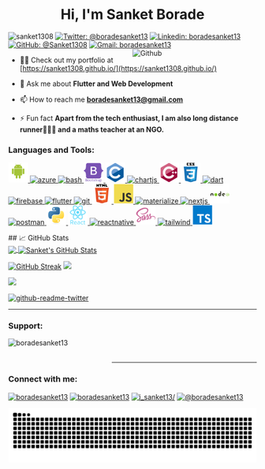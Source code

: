 <h4 align="center"> 
  
<h1 align="center">Hi, I'm Sanket Borade </h1>
 
<p align="centre"> <img src="https://komarev.com/ghpvc/?username=sanket1308&label=Profile%20views&color=FF00FF&style=flat" alt="sanket1308" /> 
<a href="https://twitter.com/boradesanket13"><img src="https://img.shields.io/twitter/follow/boradesanket13?style=social" alt="Twitter: @boradesanket13"></a>
<a href="https://www.linkedin.com/in/boradesanket13/"><img src="https://img.shields.io/badge/Sanket%20Borade-blue?style=flat-square&amp;logo=Linkedin&amp;logoColor=white&amp;link=https://www.linkedin.com/in/boradesanket13/" alt="Linkedin: boradesanket13"></a>
<a href="https://github.com/Sanket1308"><img src="https://img.shields.io/github/followers/Sanket1308?label=follow&amp;style=social" alt="GitHub: @Sanket1308"></a>
<a href="mailto:boradesanket13@gmail.com"><img src="https://img.shields.io/badge/Gmail-boradesanket13-red" alt="Gmail: boradesanket13"></a>

<img width="50%" align="right" alt="Github" src="https://c.tenor.com/zn8iyusePtgAAAAC/tenor.gif" />

- 👨‍💻 Check out my portfolio at [https://sanket1308.github.io/](https://sanket1308.github.io/)

- 💬 Ask me about **Flutter and Web Development**

- 📫 How to reach me **boradesanket13@gmail.com**

- ⚡ Fun fact **Apart from the tech enthusiast, I am also long distance runner🏃‍♀️💨 and a maths teacher at an NGO.**
  
  
<h3 align="left">Languages and Tools:</h3>
<p align="left"> <a href="https://developer.android.com" target="_blank" rel="noreferrer"> <img src="https://raw.githubusercontent.com/devicons/devicon/master/icons/android/android-original-wordmark.svg" alt="android" width="40" height="40"/> </a> <a href="https://azure.microsoft.com/en-in/" target="_blank" rel="noreferrer"> <img src="https://www.vectorlogo.zone/logos/microsoft_azure/microsoft_azure-icon.svg" alt="azure" width="40" height="40"/> </a> <a href="https://www.gnu.org/software/bash/" target="_blank" rel="noreferrer"> <img src="https://www.vectorlogo.zone/logos/gnu_bash/gnu_bash-icon.svg" alt="bash" width="40" height="40"/> </a> <a href="https://getbootstrap.com" target="_blank" rel="noreferrer"> <img src="https://raw.githubusercontent.com/devicons/devicon/master/icons/bootstrap/bootstrap-plain-wordmark.svg" alt="bootstrap" width="40" height="40"/> </a> <a href="https://www.cprogramming.com/" target="_blank" rel="noreferrer"> <img src="https://raw.githubusercontent.com/devicons/devicon/master/icons/c/c-original.svg" alt="c" width="40" height="40"/> </a> <a href="https://www.chartjs.org" target="_blank" rel="noreferrer"> <img src="https://www.chartjs.org/media/logo-title.svg" alt="chartjs" width="40" height="40"/> </a> <a href="https://www.w3schools.com/cpp/" target="_blank" rel="noreferrer"> <img src="https://raw.githubusercontent.com/devicons/devicon/master/icons/cplusplus/cplusplus-original.svg" alt="cplusplus" width="40" height="40"/> </a> <a href="https://www.w3schools.com/css/" target="_blank" rel="noreferrer"> <img src="https://raw.githubusercontent.com/devicons/devicon/master/icons/css3/css3-original-wordmark.svg" alt="css3" width="40" height="40"/> </a> <a href="https://dart.dev" target="_blank" rel="noreferrer"> <img src="https://www.vectorlogo.zone/logos/dartlang/dartlang-icon.svg" alt="dart" width="40" height="40"/> </a> <a href="https://firebase.google.com/" target="_blank" rel="noreferrer"> <img src="https://www.vectorlogo.zone/logos/firebase/firebase-icon.svg" alt="firebase" width="40" height="40"/> </a> <a href="https://flutter.dev" target="_blank" rel="noreferrer"> <img src="https://www.vectorlogo.zone/logos/flutterio/flutterio-icon.svg" alt="flutter" width="40" height="40"/> </a> <a href="https://git-scm.com/" target="_blank" rel="noreferrer"> <img src="https://www.vectorlogo.zone/logos/git-scm/git-scm-icon.svg" alt="git" width="40" height="40"/> </a> <a href="https://www.w3.org/html/" target="_blank" rel="noreferrer"> <img src="https://raw.githubusercontent.com/devicons/devicon/master/icons/html5/html5-original-wordmark.svg" alt="html5" width="40" height="40"/> </a> <a href="https://developer.mozilla.org/en-US/docs/Web/JavaScript" target="_blank" rel="noreferrer"> <img src="https://raw.githubusercontent.com/devicons/devicon/master/icons/javascript/javascript-original.svg" alt="javascript" width="40" height="40"/> </a>  <a href="https://materializecss.com/" target="_blank" rel="noreferrer"> <img src="https://raw.githubusercontent.com/prplx/svg-logos/5585531d45d294869c4eaab4d7cf2e9c167710a9/svg/materialize.svg" alt="materialize" width="40" height="40"/> </a> <a href="https://nextjs.org/" target="_blank" rel="noreferrer"> <img src="https://cdn.worldvectorlogo.com/logos/nextjs-2.svg" alt="nextjs" width="40" height="40"/> </a> <a href="https://nodejs.org" target="_blank" rel="noreferrer"> <img src="https://raw.githubusercontent.com/devicons/devicon/master/icons/nodejs/nodejs-original-wordmark.svg" alt="nodejs" width="40" height="40"/> </a> <a href="https://postman.com" target="_blank" rel="noreferrer"> <img src="https://www.vectorlogo.zone/logos/getpostman/getpostman-icon.svg" alt="postman" width="40" height="40"/> </a> <a href="https://www.python.org" target="_blank" rel="noreferrer"> <img src="https://raw.githubusercontent.com/devicons/devicon/master/icons/python/python-original.svg" alt="python" width="40" height="40"/> </a> <a href="https://reactjs.org/" target="_blank" rel="noreferrer"> <img src="https://raw.githubusercontent.com/devicons/devicon/master/icons/react/react-original-wordmark.svg" alt="react" width="40" height="40"/> </a> <a href="https://reactnative.dev/" target="_blank" rel="noreferrer"> <img src="https://reactnative.dev/img/header_logo.svg" alt="reactnative" width="40" height="40"/> </a> <a href="https://sass-lang.com" target="_blank" rel="noreferrer"> <img src="https://raw.githubusercontent.com/devicons/devicon/master/icons/sass/sass-original.svg" alt="sass" width="40" height="40"/> </a> <a href="https://tailwindcss.com/" target="_blank" rel="noreferrer"> <img src="https://www.vectorlogo.zone/logos/tailwindcss/tailwindcss-icon.svg" alt="tailwind" width="40" height="40"/> </a> <a href="https://www.typescriptlang.org/" target="_blank" rel="noreferrer"> <img src="https://raw.githubusercontent.com/devicons/devicon/master/icons/typescript/typescript-original.svg" alt="typescript" width="40" height="40"/> </a> </p>
 
<p>
## &#x1f4c8; GitHub Stats<br/>

<a href="https://github.com/Sanket1308/Sanket1308">
  <img align="center" src="https://github-readme-stats.vercel.app/api/top-langs/?username=Sanket1308&hide=java,html,tex&title_color=ff1a8c&text_color=e6e6e6&icon_color=2bbc8a&bg_color=1d1f21&langs_count=3" />
</a>
<a href="https://github.com/Sanket1308/Sanket1308">
  <img align="center" src="https://github-readme-stats.vercel.app/api?username=Sanket1308&show_icons=true&line_height=27&count_private=true&title_color=ff1a8c&text_color=e6e6e6&icon_color=ff1a8c&bg_color=1d1f21" alt="Sanket's GitHub Stats" />
</a>


[![GitHub Streak](https://github-readme-streak-stats.herokuapp.com/?user=Sanket1308&theme=radical)](https://git.io/streak-stats)
![](http://github-profile-summary-cards.vercel.app/api/cards/repos-per-language?username=Sanket1308&theme=radical)

![](http://github-profile-summary-cards.vercel.app/api/cards/profile-details?username=Sanket1308&theme=radical)
  
<a href="https://www.twitter.com/boradesanket13"><img src="https://github-readme-twitter-gazf.vercel.app/api?id=boradesanket13&amp;layout=wide" alt="github-readme-twitter"></a></pr>

  
<hr>
<h3 align="left">Support:</h3>
<p><a href="https://www.buymeacoffee.com/boradesanket13"> <img align="left" src="https://cdn.buymeacoffee.com/buttons/v2/default-yellow.png" height="50" width="210" alt="boradesanket13" /></a></p><br><br>


  
</p>
<hr>
<h3 align="centre">Connect with me:</h3>
<p align="centre">
<a href="https://twitter.com/boradesanket13" target="blank"><img align="center" src="https://raw.githubusercontent.com/rahuldkjain/github-profile-readme-generator/master/src/images/icons/Social/twitter.svg" alt="boradesanket13" height="30" width="40" /></a>
<a href="https://linkedin.com/in/boradesanket13" target="blank"><img align="center" src="https://raw.githubusercontent.com/rahuldkjain/github-profile-readme-generator/master/src/images/icons/Social/linked-in-alt.svg" alt="boradesanket13" height="30" width="40" /></a>
<a href="https://instagram.com/i_sanket13/" target="blank"><img align="center" src="https://raw.githubusercontent.com/rahuldkjain/github-profile-readme-generator/master/src/images/icons/Social/instagram.svg" alt="i_sanket13/" height="30" width="40" /></a>
<a href="https://medium.com/@boradesanket13" target="blank"><img align="center" src="https://raw.githubusercontent.com/rahuldkjain/github-profile-readme-generator/master/src/images/icons/Social/medium.svg" alt="@boradesanket13" height="30" width="40" /></a>
</p>

<p align="center">
  <img src="https://github.com/Sanket1308/Sanket1308/raw/output/github-contribution-grid-snake.svg" alt="snake"></center>
</p>
